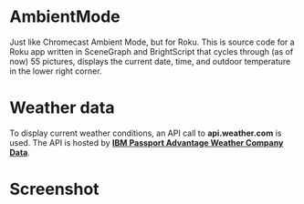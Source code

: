 # AmbientMode
Just like Chromecast Ambient Mode, but for Roku. This is source code for a Roku app written in SceneGraph and BrightScript that cycles through (as of now) 55 pictures, displays the current date, time, and outdoor temperature in the lower right corner.  
# Weather data
To display current weather conditions, an API call to **api.weather.com** is used. The API is hosted by **[IBM Passport Advantage Weather Company Data](https://www.ibm.com/docs/en/environmental-intel-suite?topic=reference-weather-data-apis)**.  
# Screenshot
[](https://raw.githubusercontent.com/nstevens1040/AmbientMode/refs/heads/main/.ignore/screenshot.jpg)  
